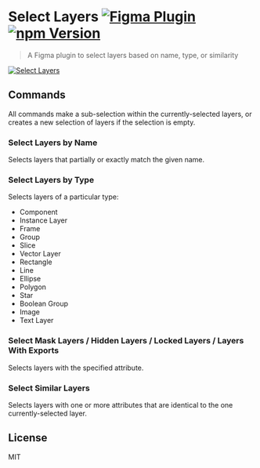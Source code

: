 # Select Layers [![Figma Plugin](https://img.shields.io/badge/figma-Select%20Layers-1BC47D.svg)](https://figma.com/c/plugin/799648692768237063/Select-Layers) [![npm Version](https://img.shields.io/npm/v/figma-select-layers.svg)](https://www.npmjs.com/package/figma-select-layers)

> A Figma plugin to select layers based on name, type, or similarity

[![Select Layers](https://raw.githubusercontent.com/yuanqing/figma-plugins/master/packages/figma-select-layers/media/cover.png)](https://figma.com/c/plugin/799648692768237063/Select-Layers)

## Commands

All commands make a sub-selection within the currently-selected layers, or creates a new selection of layers if the selection is empty.

### Select Layers by Name

Selects layers that partially or exactly match the given name.

### Select Layers by Type

Selects layers of a particular type:

- Component
- Instance Layer
- Frame
- Group
- Slice
- Vector Layer
- Rectangle
- Line
- Ellipse
- Polygon
- Star
- Boolean Group
- Image
- Text Layer

### Select Mask Layers / Hidden Layers / Locked Layers / Layers With Exports

Selects layers with the specified attribute.

### Select Similar Layers

Selects layers with one or more attributes that are identical to the one currently-selected layer.

## License

MIT
